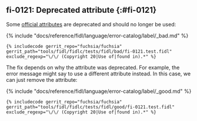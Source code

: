 ## fi-0121: Deprecated attribute {:#fi-0121}

Some [official attributes](/docs/reference/fidl/language/attributes.md) are
deprecated and should no longer be used:

{% include "docs/reference/fidl/language/error-catalog/label/_bad.md" %}

```fidl
{% includecode gerrit_repo="fuchsia/fuchsia" gerrit_path="tools/fidl/fidlc/tests/fidl/bad/fi-0121.test.fidl" exclude_regexp="\/\/ (Copyright 20|Use of|found in).*" %}
```

The fix depends on why the attribute was deprecated. For example, the error message might say to use a different attribute instead. In this case, we can just remove the attribute:

{% include "docs/reference/fidl/language/error-catalog/label/_good.md" %}

```fidl
{% includecode gerrit_repo="fuchsia/fuchsia" gerrit_path="tools/fidl/fidlc/tests/fidl/good/fi-0121.test.fidl" exclude_regexp="\/\/ (Copyright 20|Use of|found in).*" %}
```

